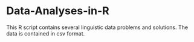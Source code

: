 # Data-Analyses-in-R
This R script contains several linguistic data problems and solutions. The data is contained in csv format.
